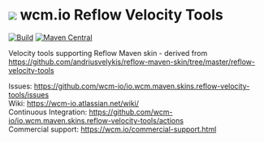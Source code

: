 <img src="https://wcm.io/images/favicon-16@2x.png"/> wcm.io Reflow Velocity Tools
======
[![Build](https://github.com/wcm-io/io.wcm.maven.skins.reflow-velocity-tools/workflows/Build/badge.svg?branch=develop)](https://github.com/wcm-io/io.wcm.maven.skins.reflow-velocity-tools/actions?query=workflow%3ABuild+branch%3Adevelop)
[![Maven Central](https://img.shields.io/maven-central/v/io.wcm.maven.skins/reflow-velocity-tools)](https://repo1.maven.org/maven2/io/wcm/maven/skins/reflow-velocity-tools)

Velocity tools supporting Reflow Maven skin - derived from https://github.com/andriusvelykis/reflow-maven-skin/tree/master/reflow-velocity-tools

Issues: https://github.com/wcm-io/io.wcm.maven.skins.reflow-velocity-tools/issues<br/>
Wiki: https://wcm-io.atlassian.net/wiki/<br/>
Continuous Integration: https://github.com/wcm-io/io.wcm.maven.skins.reflow-velocity-tools/actions<br/>
Commercial support: https://wcm.io/commercial-support.html

